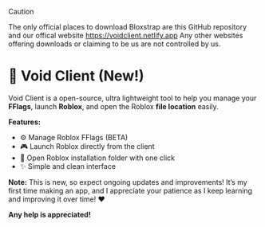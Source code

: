 > [!CAUTION]
> The only official places to download Bloxstrap are this GitHub repository and our offical website https://voidclient.netlify.app Any other websites offering downloads or claiming to be us are not controlled by us.

# 🚀 Void Client (New!)

Void Client is a open-source, ultra lightweight tool to help you manage your **FFlags**, launch **Roblox**, and open the Roblox **file location** easily.

**Features:**

* ⚙️ Manage Roblox FFlags (BETA)
* 🎮 Launch Roblox directly from the client
* 📂 Open Roblox installation folder with one click
* ✨ Simple and clean interface

**Note:** This is new, so expect ongoing updates and improvements! It’s my first time making an app, and I appreciate your patience as I keep learning and improving it over time! ❤️

**Any help is appreciated!**
